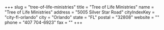 +++
slug = "tree-of-life-ministries"
title = "Tree of Life Ministries"
name = "Tree of Life Ministries"
address = "5005 Silver Star Road"
cityIndexKey = "city-fl-orlando"
city = "Orlando"
state = "FL"
postal = "32808"
website = ""
phone = "407 704-6923"
fax = ""
+++
